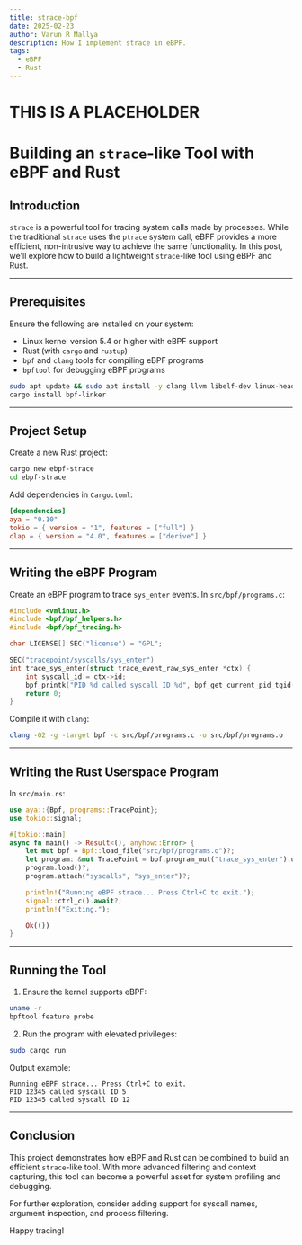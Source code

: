 ```yaml
---
title: strace-bpf
date: 2025-02-23
author: Varun R Mallya
description: How I implement strace in eBPF.
tags:
  - eBPF
  - Rust
---
```

# THIS IS A PLACEHOLDER
# Building an `strace`-like Tool with eBPF and Rust

## Introduction
`strace` is a powerful tool for tracing system calls made by processes. While the traditional `strace` uses the `ptrace` system call, eBPF provides a more efficient, non-intrusive way to achieve the same functionality. In this post, we'll explore how to build a lightweight `strace`-like tool using eBPF and Rust.

---

## Prerequisites
Ensure the following are installed on your system:

- Linux kernel version 5.4 or higher with eBPF support
- Rust (with `cargo` and `rustup`)
- `bpf` and `clang` tools for compiling eBPF programs
- `bpftool` for debugging eBPF programs

```bash
sudo apt update && sudo apt install -y clang llvm libelf-dev linux-headers-$(uname -r)
cargo install bpf-linker
```

---

## Project Setup
Create a new Rust project:

```bash
cargo new ebpf-strace
cd ebpf-strace
```

Add dependencies in `Cargo.toml`:

```toml
[dependencies]
aya = "0.10"
tokio = { version = "1", features = ["full"] }
clap = { version = "4.0", features = ["derive"] }
```

---

## Writing the eBPF Program
Create an eBPF program to trace `sys_enter` events. In `src/bpf/programs.c`:

```c
#include <vmlinux.h>
#include <bpf/bpf_helpers.h>
#include <bpf/bpf_tracing.h>

char LICENSE[] SEC("license") = "GPL";

SEC("tracepoint/syscalls/sys_enter")
int trace_sys_enter(struct trace_event_raw_sys_enter *ctx) {
    int syscall_id = ctx->id;
    bpf_printk("PID %d called syscall ID %d", bpf_get_current_pid_tgid() >> 32, syscall_id);
    return 0;
}
```

Compile it with `clang`:

```bash
clang -O2 -g -target bpf -c src/bpf/programs.c -o src/bpf/programs.o
```

---

## Writing the Rust Userspace Program
In `src/main.rs`:

```rust
use aya::{Bpf, programs::TracePoint};
use tokio::signal;

#[tokio::main]
async fn main() -> Result<(), anyhow::Error> {
    let mut bpf = Bpf::load_file("src/bpf/programs.o")?;
    let program: &mut TracePoint = bpf.program_mut("trace_sys_enter").unwrap().try_into()?;
    program.load()?;
    program.attach("syscalls", "sys_enter")?;

    println!("Running eBPF strace... Press Ctrl+C to exit.");
    signal::ctrl_c().await?;
    println!("Exiting.");

    Ok(())
}
```

---

## Running the Tool

1. Ensure the kernel supports eBPF:

```bash
uname -r
bpftool feature probe
```

2. Run the program with elevated privileges:

```bash
sudo cargo run
```

Output example:

```
Running eBPF strace... Press Ctrl+C to exit.
PID 12345 called syscall ID 5
PID 12345 called syscall ID 12
```

---

## Conclusion
This project demonstrates how eBPF and Rust can be combined to build an efficient `strace`-like tool. With more advanced filtering and context capturing, this tool can become a powerful asset for system profiling and debugging.

For further exploration, consider adding support for syscall names, argument inspection, and process filtering.

Happy tracing!

